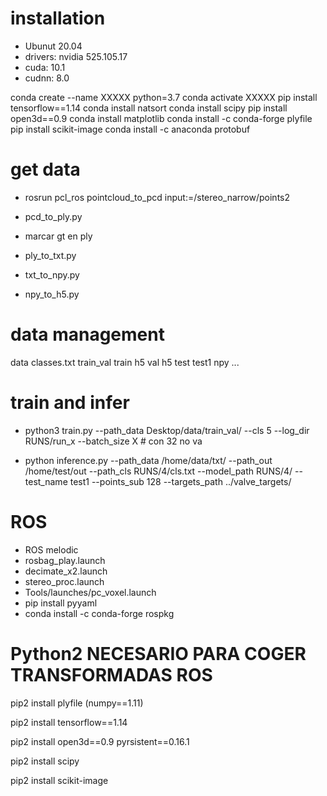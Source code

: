 
# installation

- Ubunut 20.04
- drivers: nvidia 525.105.17
- cuda: 10.1
- cudnn: 8.0

 conda create --name XXXXX python=3.7
 conda activate XXXXX
 pip install tensorflow==1.14
 conda install natsort
 conda install scipy
 pip install open3d==0.9
 conda install matplotlib
 conda install -c conda-forge plyfile
 pip install scikit-image
 conda install -c anaconda protobuf
 
 
# get data

- rosrun pcl_ros pointcloud_to_pcd input:=/stereo_narrow/points2

- pcd_to_ply.py

- marcar gt en ply 

- ply_to_txt.py

- txt_to_npy.py

- npy_to_h5.py


# data management

data
  classes.txt
  train_val
    train
      h5
    val
      h5
  test
    test1
      npy
    ...
  

# train and infer

- python3 train.py --path_data Desktop/data/train_val/ --cls 5 --log_dir RUNS/run_x --batch_size X  # con 32 no va

- python inference.py --path_data /home/data/txt/ --path_out /home/test/out --path_cls RUNS/4/cls.txt --model_path RUNS/4/ --test_name test1 --points_sub 128 --targets_path ../valve_targets/


# ROS    
- ROS melodic
- rosbag_play.launch
- decimate_x2.launch
- stereo_proc.launch
- Tools/launches/pc_voxel.launch
- pip install pyyaml
- conda install -c conda-forge rospkg

# Python2  NECESARIO PARA COGER TRANSFORMADAS ROS

pip2 install plyfile (numpy==1.11)

pip2 install tensorflow==1.14

pip2 install open3d==0.9 pyrsistent==0.16.1

pip2 install scipy

pip2 install scikit-image


